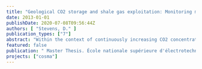 ```yaml
---
title: "Geological CO2 storage and shale gas exploitation: Monitoring methods to be used for at the different project phases"
date: 2013-01-01
publishDate: 2020-07-08T09:56:44Z
authors: [ "Stevens, D." ]
publication_types: ["7"]
abstract: "Within the context of continuously increasing CO2 concentrations in the atmosphere, as well as diminishing reserves of fossil fuels, finding new ways for autarkic and “climate friendly” energy production becomes more and more important. The development of emerging subsurfaces activities like Carbone Capture and Storage, and Hydraulic Fracturation might offer new options to tackle all three of the mentioned challenges. But, carbon capture and storage (CCS) and unconventional gas exploration (“hydro-fracking”) have in common that they impact parts of the subsurface and may thus potentially have an effect on fresh water aquifers. The combination of all the most recent studies about GCS and Hydro-fracking, allows the identification of a broad panel of key parameters that can assess and indicate a groundwater contamination resulting from emerging subsurface activities. Strong emphasis needs to be put on the fact that numerous new monitoring, verification and accounting tools are being developed worldwide threw researches programs. However, actually, it seems that the most efficient monitoring and early warning network should be based on the combined used of the most suitable (site-specific) geophysics and geochemicals tools."
featured: false
publication: " Master Thesis. École nationale supérieure d'électrotechnique, d'électronique, d'informatique, d'hydraulique et des télécommunications"
projects: ["cosma"]
---
```


